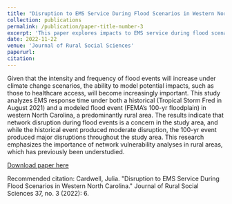 ```yaml
---
title: "Disruption to EMS Service During Flood Scenarios in Western North Carolina"
collection: publications
permalink: /publication/paper-title-number-3
excerpt: 'This paper explores impacts to EMS service during flood scenarios in Western North Carolina.'
date: 2022-11-22
venue: 'Journal of Rural Social Sciences'
paperurl: 
citation: 
---
```

Given that the intensity and frequency of flood events will increase under climate change scenarios, the ability to model potential impacts, such as those to healthcare access, will become increasingly important. This study analyzes EMS response time under both a historical (Tropical Storm Fred in August 2021) and a modeled flood event (FEMA’s 100-yr floodplain) in western North Carolina, a predominantly rural area. The results indicate that network disruption during flood events is a concern in the study area, and while the historical event produced moderate disruption, the 100-yr event produced major disruptions throughout the study area. This research emphasizes the importance of network vulnerability analyses in rural areas, which has previously been understudied.

[Download paper here](http://jucardwell.github.io/files/ems.pdf)

Recommended citation: Cardwell, Julia. "Disruption to EMS Service During Flood Scenarios in Western North Carolina." Journal of Rural Social Sciences 37, no. 3 (2022): 6.